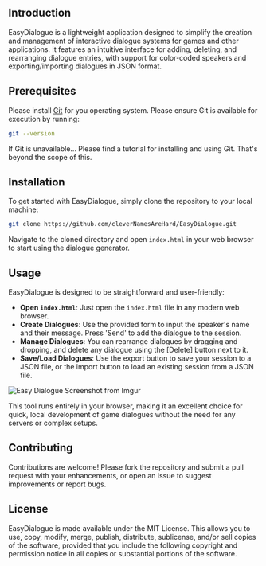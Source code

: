 ## Introduction
EasyDialogue is a lightweight application designed to simplify the creation and management of interactive dialogue systems for games and other applications. It features an intuitive interface for adding, deleting, and rearranging dialogue entries, with support for color-coded speakers and exporting/importing dialogues in JSON format.

## Prerequisites
Please install [Git](https://git-scm.com/downloads) for you operating system.  Please ensure Git is available for execution by running:

```bash
git --version
```

If Git is unavailable... Please find a tutorial for installing and using Git.  That's beyond the scope of this.

## Installation
To get started with EasyDialogue, simply clone the repository to your local machine:
```bash
git clone https://github.com/cleverNamesAreHard/EasyDialogue.git
```
Navigate to the cloned directory and open `index.html` in your web browser to start using the dialogue generator.

## Usage
EasyDialogue is designed to be straightforward and user-friendly:
- **Open `index.html`**: Just open the `index.html` file in any modern web browser.
- **Create Dialogues**: Use the provided form to input the speaker's name and their message. Press 'Send' to add the dialogue to the session.
- **Manage Dialogues**: You can rearrange dialogues by dragging and dropping, and delete any dialogue using the [Delete] button next to it.
- **Save/Load Dialogues**: Use the export button to save your session to a JSON file, or the import button to load an existing session from a JSON file.

![Easy Dialogue Screenshot from Imgur](https://i.imgur.com/xrkHMIi.png)

This tool runs entirely in your browser, making it an excellent choice for quick, local development of game dialogues without the need for any servers or complex setups.

## Contributing
Contributions are welcome! Please fork the repository and submit a pull request with your enhancements, or open an issue to suggest improvements or report bugs.

## License
EasyDialogue is made available under the MIT License. This allows you to use, copy, modify, merge, publish, distribute, sublicense, and/or sell copies of the software, provided that you include the following copyright and permission notice in all copies or substantial portions of the software.
